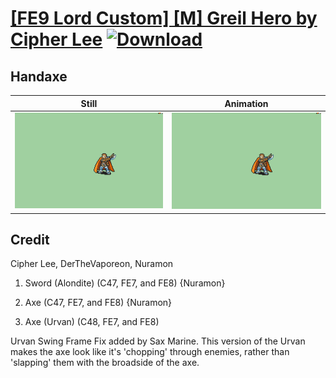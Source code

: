 # [\[FE9 Lord Custom\] \[M\] Greil Hero by Cipher Lee](./) [![Download](https://img.shields.io/badge/Download--red?style=social&logo=github)](https://minhaskamal.github.io/DownGit/#/home?url=https://github.com/Klokinator/FE-Repo/tree/main/Battle%20Animations%2FLords%20-%20Vanilla%20and%20Custom%2F%5BFE9%20Lord%20Custom%5D%20%5BM%5D%20Greil%20Hero%20by%20Cipher%20Lee%2F4.%20Handaxe%20(Hatchet%20Alt))

## Handaxe

| Still | Animation |
| :---: | :-------: |
| ![Handaxe still](./Handaxe_000.png) | ![Handaxe](./Handaxe.gif) |

## Credit

Cipher Lee, DerTheVaporeon, Nuramon

1. Sword (Alondite) (C47, FE7, and FE8) {Nuramon}

3. Axe (C47, FE7, and FE8) {Nuramon}

3. Axe (Urvan) (C48, FE7, and FE8)

Urvan Swing Frame Fix added by Sax Marine. This version of the Urvan makes the axe look like it's 'chopping' through enemies, rather than 'slapping' them with the broadside of the axe.
